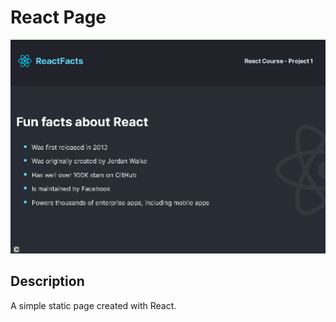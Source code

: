 # React Page

![Local Image](images/react-page.png)

## Description

A simple static page created with React.
